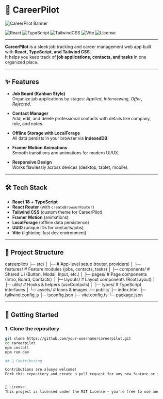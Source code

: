 # 🚀 CareerPilot

![CareerPilot Banner](https://github.com/user-attachments/assets/ef04cb5b-4111-40b9-99c2-2cffca04a83f
)  


![React](https://img.shields.io/badge/React-18-61DAFB?style=for-the-badge&logo=react&logoColor=white)
![TypeScript](https://img.shields.io/badge/TypeScript-4.9-3178C6?style=for-the-badge&logo=typescript&logoColor=white)
![TailwindCSS](https://img.shields.io/badge/TailwindCSS-3.x-06B6D4?style=for-the-badge&logo=tailwindcss&logoColor=white)
![Vite](https://img.shields.io/badge/Vite-4.x-646CFF?style=for-the-badge&logo=vite&logoColor=white)
![License](https://img.shields.io/badge/License-MIT-green?style=for-the-badge)

---

**CareerPilot** is a sleek job tracking and career management web app built with **React, TypeScript, and Tailwind CSS**.  
It helps you keep track of **job applications, contacts, and tasks** in one organized place.

---


## ✨ Features

- **Job Board (Kanban Style)**  
  Organize job applications by stages: *Applied*, *Interviewing*, *Offer*, *Rejected*.

- **Contact Manager**  
  Add, edit, and delete professional contacts with details like company, role, and notes.

- **Offline Storage with LocalForage**  
  All data persists in your browser via **IndexedDB**.

- **Framer Motion Animations**  
  Smooth transitions and animations for modern UI/UX.

- **Responsive Design**  
  Works flawlessly across devices (desktop, tablet, mobile).

---

## 🛠️ Tech Stack

- **React 18** + **TypeScript**
- **React Router** (with `createBrowserRouter`)
- **Tailwind CSS** (custom theme for CareerPilot)
- **Framer Motion** (animations)
- **LocalForage** (offline data persistence)
- **UUID** (unique IDs for contacts/jobs)
- **Vite** (lightning-fast dev environment)

---

## 📂 Project Structure

careerpilot/
├─ src/
│ ├─  # App-level setup (router, providers)
│ ├─ features/ # Feature modules (jobs, contacts, tasks)
│ ├─ components/ # Shared UI (Button, Modal, Input, etc.)
│ ├─ pages/ # Page components (Intro, Board, Contacts)
│ ├─ layouts/ # Layout components (RootLayout)
│ ├─ utils/ # Hooks & helpers (useContacts)
│ ├─ types/ # TypeScript interfaces
│ └─ assets/ # Icons & images
├─ public/
├─ index.html
├─ tailwind.config.js
├─ tsconfig.json
├─ vite.config.ts
└─ package.json


---

## 🚀 Getting Started

### **1. Clone the repository**
```bash
git clone https://github.com/your-username/careerpilot.git
cd careerpilot
npm install
npm run dev

## 🤝 Contributing

Contributions are always welcome!
Fork this repository and create a pull request for any new feature or improvement.


📜 License
This project is licensed under the MIT License – you’re free to use and modify it.